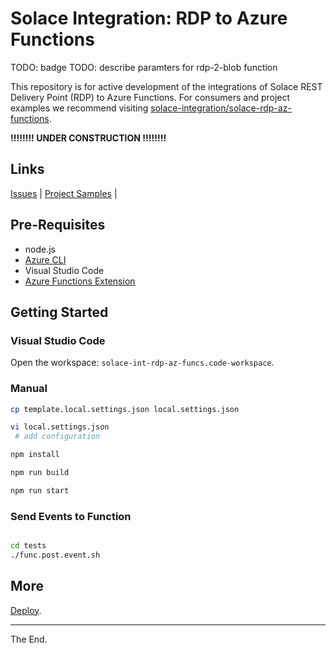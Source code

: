 # Solace Integration: RDP to Azure Functions


TODO: badge
TODO: describe paramters for rdp-2-blob function

This repository is for active development of the integrations of Solace REST Delivery Point (RDP) to Azure Functions.
For consumers and project examples we recommend visiting [solace-integration/solace-rdp-az-functions](xxx).


**!!!!!!!!    UNDER CONSTRUCTION    !!!!!!!!**

## Links
[Issues](https://github.com/solace-iot-team/solace-int-rdp-az-funcs/issues) |
[Project Samples](xxx) |

## Pre-Requisites

* node.js
* [Azure CLI](https://docs.microsoft.com/en-gb/cli/azure/install-azure-cli-macos?view=azure-cli-latest)
* Visual Studio Code
* [Azure Functions Extension](https://marketplace.visualstudio.com/items?itemName=ms-azuretools.vscode-azurefunctions)

## Getting Started

### Visual Studio Code

Open the workspace: `solace-int-rdp-az-funcs.code-workspace`.

### Manual
````bash
cp template.local.settings.json local.settings.json

vi local.settings.json
 # add configuration

````

````bash
npm install

npm run build

npm run start

````

### Send Events to Function

````bash

cd tests
./func.post.event.sh

````

## More

[Deploy](./deploy).

---
The End.
